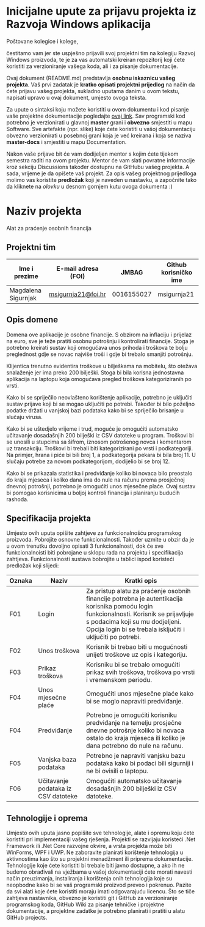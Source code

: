 # Inicijalne upute za prijavu projekta iz Razvoja Windows aplikacija

Poštovane kolegice i kolege, 

čestitamo vam jer ste uspješno prijavili svoj projektni tim na kolegiju Razvoj Windows proizvoda, te je za vas automatski kreiran repozitorij koji ćete koristiti za verzioniranje vašega koda, ali i za pisanje dokumentacije.

Ovaj dokument (README.md) predstavlja **osobnu iskaznicu vašeg projekta**. Vaš prvi zadatak je **kratko opisati projektni prijedlog** na način da ćete prijavu vašeg projekta, sukladno uputama danim u ovom tekstu, napisati upravo u ovaj dokument, umjesto ovoga teksta.

Za upute o sintaksi koju možete koristiti u ovom dokumentu i kod pisanje vaše projektne dokumentacije pogledajte [ovaj link](https://guides.github.com/features/mastering-markdown/).
Sav programski kod potrebno je verzionirati u glavnoj **master** grani i **obvezno** smjestiti u mapu Software. Sve artefakte (npr. slike) koje ćete koristiti u vašoj dokumentaciju obvezno verzionirati u posebnoj grani koja je već kreirana i koja se naziva **master-docs** i smjestiti u mapu Documentation.

Nakon vaše prijave bit će vam dodijeljen mentor s kojim ćete tijekom semestra raditi na ovom projektu. Mentor će vam slati povratne informacije kroz sekciju Discussions također dostupnu na GitHubu vašeg projekta. A sada, vrijeme je da opišete vaš projekt. Za opis vašeg projektnog prijedloga molimo vas koristite **predložak** koji je naveden u nastavku, a započnite tako da kliknete na *olovku* u desnom gornjem kutu ovoga dokumenta :) 

# Naziv projekta
Alat za praćenje osobnih financija

## Projektni tim

Ime i prezime | E-mail adresa (FOI) | JMBAG | Github korisničko ime
------------  | ------------------- | ----- | ---------------------
Magdalena Sigurnjak | msigurnja21@foi.hr | 0016155027 | msigurnja21

## Opis domene
Domena ove aplikacije je osobne financije. S obzirom na inflaciju i prijelaz na euro, sve je teže pratiti osobnu potrošnju i kontrolirati financije. Stoga je potrebno kreirati sustav koji omogućava unos prihoda i troškova te bolju preglednost gdje se novac najviše troši i gdje bi trebalo smanjiti potrošnju.

Klijentica trenutno evidentira troškove u bilješkama na mobitelu, što otežava snalaženje jer ima preko 200 bilješki. Stoga bi bila korisna jednostavna aplikacija na laptopu koja omogućava pregled troškova kategoriziranih po vrsti.

Kako bi se spriječilo neovlašteno korištenje aplikacije, potrebno je uključiti sustav prijave koji bi se mogao uključiti po potrebi. Također bi bilo poželjno podatke držati u vanjskoj bazi podataka kako bi se spriječilo brisanje u slučaju virusa.

Kako bi se uštedjelo vrijeme i trud, moguće je omogućiti automatsko učitavanje dosadašnjih 200 bilješki iz CSV datoteke u program. Troškovi bi se unosili u stupcima sa šifrom, iznosom potrošenog novca i komentarom uz transakciju. Troškovi bi trebali biti kategorizirani po vrsti i podkategoriji. Na primjer, hrana i piće bi bili broj 1, a podkategorija pekara bi bila broj 11. U slučaju potrebe za novom podkategorijom, dodijelio bi se broj 12.

Kako bi se prikazala statistika i predviđanje koliko bi novaca bilo preostalo do kraja mjeseca i koliko dana ima do nule na računu prema prosječnoj dnevnoj potrošnji, potrebno je omogućiti unos mjesečne plaće. Ovaj sustav bi pomogao korisnicima u boljoj kontroli financija i planiranju budućih rashoda.


## Specifikacija projekta
Umjesto ovih uputa opišite zahtjeve za funkcionalnošću programskog proizvoda. Pobrojite osnovne funkcionalnosti. Također uzmite u obzir da je u ovom trenutku dovoljno opisati 3 funkcionalnosti, dok će sve funkcionalnoisti biti pobrojane u sklopu rada na projektu i specifikacija zahtjeva. Funkcionalnosti sustava bobrojite u tablici ispod koristeći predložak koji slijedi:


Oznaka | Naziv | Kratki opis 
------ | ----- | ----------- 
F01 | Login | Za pristup alatu za praćenje osobnih financije potrebna je autentikacija korisnika pomoću login funkcionalnosti. Korisnik se prijavljuje s podacima koji su mu dodjeljeni. Opcija login bi se trebala isključiti i uključiti po potrebi.
F02 | Unos troškova |  Korisnik bi trebao biti u mogućnosti unijeti troškove uz opis i kategoriju.
F03 | Prikaz troškova | Korisniku bi se trebalo omogućiti prikaz svih troškova, troškova po vrsti i vremenskom periodu.
F04 | Unos mjesečne plaće | Omogućiti unos mjesečne plaće kako bi se moglo napraviti predviđanje.
F04 | Predviđanje | Potrebno je omogućiti korisniku predviđanje na temelju prosječne dnevne potrošnje koliko bi novaca ostalo do kraja mjeseca ili koliko je dana potrebno do nule na računu.
F05 | Vanjska baza podataka | Potrebno je napraviti vanjsku bazu podataka kako bi podaci bili sigurniji i ne bi ovisili o laptopu.
F06 | Učitavanje podataka iz CSV datoteke | Omogućiti automatsko učitavanje dosadašnjih 200 bilješki iz CSV datoteke.

## Tehnologije i oprema
Umjesto ovih uputa jasno popišite sve tehnologije, alate i opremu koju ćete koristiti pri implementaciji vašeg rješenja. Projekti se razvijaju koristeći .Net Framework ili .Net Core razvojne okvire, a vrsta projekta može biti WinForms, WPF i UWP. Ne zaboravite planirati korištenje tehnologija u aktivnostima kao što su projektni menadžment ili priprema dokumentacije. Tehnologije koje ćete koristiti bi trebale biti javno dostupne, a ako ih ne budemo obrađivali na vježbama u vašoj dokumentaciji ćete morati navesti način preuzimanja, instaliranja i korištenja onih tehnologija koje su neopbodne kako bi se vaš programski proizvod preveo i pokrenuo. Pazite da svi alati koje ćete koristiti moraju imati odgovarajuću licencu. Što se tiče zahtjeva nastavnika, obvezno je koristiti git i GitHub za verzioniranje programskog koda, GitHub Wiki za pisanje tehničke i projektne dokumentacije, a projektne zadatke je potrebno planirati i pratiti u alatu GitHub projects. 
